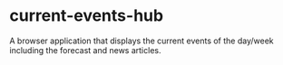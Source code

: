 # current-events-hub
A browser application that displays the current events of the day/week including the forecast and news articles.
